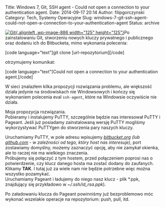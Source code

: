 Title: Windows 7, Git, SSH agent - Could not open a connection to your authentication agent.
Date: 2014-09-17 20:14
Author: filipgorczynski
Category: Tech, Systemy Operacyjne
Slug: windows-7-git-ssh-agent-could-not-open-a-connection-to-your-authentication-agent
Status: archive

[![Git](http://filipgorczynski.files.wordpress.com/2014/09/gitlogo.png?w=150){.alignleft .wp-image-886 width="125" height="125"}](https://filipgorczynski.files.wordpress.com/2014/09/gitlogo.png)Po zainstalowaniu Git, stworzeniu nowych kluczy prywatnego i publicznego oraz dodaniu ich do Bitbucketa, mimo wykonania polecenia:

\[code language="text"\]git clone \[url-repozytorium\]\[/code\]

otrzymujemy komunikat:

\[code language="text"\]Could not open a connection to your authentication agent.\[/code\]

W sieci znalazłem kilka propozycji rozwiązania problemu, ale większość działa jedynie na środowiskach nie Windowsowych i kończy się wykonaniem polecenia eval `ssh-agent`, które na Windowsie oczywiście nie działa.

Moja propozycja rozwiązania.  
Pobieramy i instalujemy PuTTY, szczególnie będzie nas interesował PuTTY i Pageant. Jeśli już posiadamy zainstalowaną wersję PuTTY mogliśmy wykorzystywać PuTTYgen do stworzenia pary naszych kluczy.

Uruchamiamy PuTTY, w pole adresu wpisujemy *[bitbucket.org](http://bitbucket.org/) (*lub [*github.com*](http://github.com/) - w zależności od tego, który host nas interesuje*)*, port zostawiamy domyślny, możemy zaznaczyć opcję, aby nie zamykał okienka, ale to raczej nie ma wielkiego znaczenia.  
Próbujemy się połączyć z tym hostem, przed połączeniem poprosi nas o potwierdzenie, czy klucz danego hosta ma zostać dodany do zaufanych. Klikamy **TAK**. I tutaj już za wiele nam nie będzie potrzebne więc można wszystko pozamykać.  
Uruchamiamy Pageant i ładujemy do niego nasz klucz - plik \*.ppk, znajdujący się przykładowo w *\~/.ssh/id\_rsa.ppk*).

Po załadowaniu klucza do Pageant powinniśmy już bezproblemowo móc wykonać wszelakie operacje na repozytorium: push, pull, itd.
